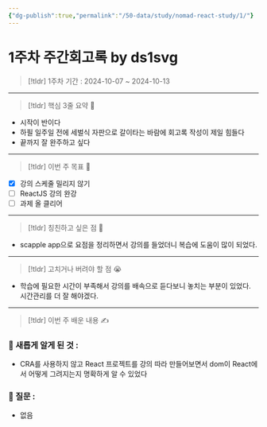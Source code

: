 ```yaml
---
{"dg-publish":true,"permalink":"/50-data/study/nomad-react-study/1/"}
---
```


# 1주차 주간회고록 by ds1svg

> [!tldr] 1주차
> 기간 : 2024-10-07 ~ 2024-10-13

---

> [!tldr]  핵심 3줄 요약 💖
- 시작이 반이다
- 하필 일주일 전에 세벌식 자판으로 갈이타는 바람에 회고록 작성이 제일 힘들다
- 끝까지 잘 완주하고 싶다

---

> [!tldr]  이번 주 목표 🎯
- [x] 강의 스케줄 밀리지 않기
- [ ] ReactJS 강의 완강
- [ ] 과제 올 클리어

---

> [!tldr] 칭친하고 싶은 점 👏
- scapple app으로 요점을 정리하면서 강의를 들었더니 복습에 도움이 많이 되었다.

---

> [!tldr] 고치거나 버려야 할 점 😭
- 학습에 필요한 시간이 부족해서 강의를 배속으로 듣다보니 놓치는 부분이 있었다. 시간관리를 더 잘 해야겠다.

---

> [!tldr]  이번 주 배운 내용 ✍️

### 🤩 새롭게 알게 된 것 :
- CRA를 사용하지 않고 React 프로젝트를 강의 따라 만들어보면서 dom이 React에서 어떻게 그려지는지 명확하게 알 수 있었다

### 🤔 질문 :
- 없음
